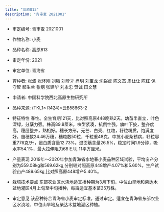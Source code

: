 ```yaml
---
title: "高原813"
description: "青审麦 2021001"
---
```

* 审定编号:  青审麦 2021001

*  作物名称:  小麦

*  品种名称:  高原813

*  审定年份:  2021

*  审定单位:  青海省

* 育种者:  张波 张怀刚 刘韬 刘登才 尚玥 刘宝龙 沈裕虎 陈文杰 周让让 陈红 保守智 祁生兰 张纲 张建华 刘永忠 贺诚 田文慧

*  申请者:  中国科学院西北高原生物研究所

*  品种来源:  (TKL1× R424)×云B58863-2

*  特征特性
春性。全生育期121天，比对照高原448晚熟2天。幼苗半直立，叶色深绿，分蘖力强。株高89.8厘米，株型紧凑，抗倒性强。旗叶下披，整齐度高，穗层整齐，熟相好。穗长方形，无芒、白壳、红粒，籽粒粉质，饱满度好。亩穗数24.46万穗，穗粒数50粒，千粒重48克。中抗小麦条锈病，籽粒容重776克/升，蛋白质含量12.73%，湿面筋含量26.5%，稳定时间1.9分钟，吸水率54.1%，最大拉伸阻力68 E.U, 11平方厘米。

*  产量表现
2019年～2020年参加青海省水地春小麦品种区域试验，平均亩产分别为559.08kg和569.62kg,分别较对照高原448增产4.07%和5.60%，生产试验亩产489.65kg,比对照高原448增产5.40%。

*  栽培技术要点
东部农业区水浇地适宜播种期为3月下旬，中位山旱地和柴达木盆地灌区4月上旬至中旬播种，每亩适宜基本苗25万株。

*  审定意见
该品种符合青海省小麦审定标准，通过审定。适宜在青海省东部农业区水浇地、中位山旱地及柴达木盆地灌区种植。
